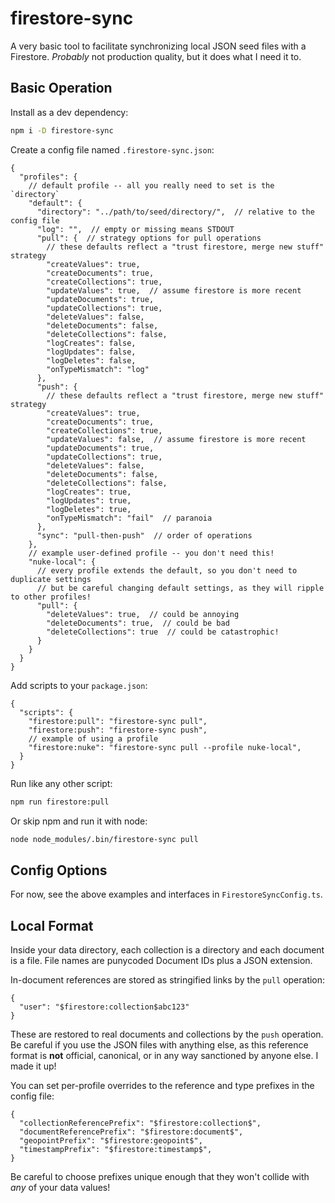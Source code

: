 # firestore-sync

A very basic tool to facilitate synchronizing local JSON seed files with a Firestore.
_Probably_ not production quality, but it does what I need it to.

## Basic Operation

Install as a dev dependency:

```bash
npm i -D firestore-sync
```

Create a config file named `.firestore-sync.json`:

```json5
{
  "profiles": {
    // default profile -- all you really need to set is the `directory`
    "default": {
      "directory": "../path/to/seed/directory/",  // relative to the config file
      "log": "",  // empty or missing means STDOUT
      "pull": {  // strategy options for pull operations
        // these defaults reflect a "trust firestore, merge new stuff" strategy
        "createValues": true,
        "createDocuments": true,
        "createCollections": true,
        "updateValues": true,  // assume firestore is more recent
        "updateDocuments": true,
        "updateCollections": true,
        "deleteValues": false,
        "deleteDocuments": false,
        "deleteCollections": false,
        "logCreates": false,
        "logUpdates": false,
        "logDeletes": false,
        "onTypeMismatch": "log"
      },
      "push": {
        // these defaults reflect a "trust firestore, merge new stuff" strategy
        "createValues": true,
        "createDocuments": true,
        "createCollections": true,
        "updateValues": false,  // assume firestore is more recent
        "updateDocuments": true,
        "updateCollections": true,
        "deleteValues": false,
        "deleteDocuments": false,
        "deleteCollections": false,
        "logCreates": true,
        "logUpdates": true,
        "logDeletes": true,
        "onTypeMismatch": "fail"  // paranoia
      },
      "sync": "pull-then-push"  // order of operations
    },
    // example user-defined profile -- you don't need this!
    "nuke-local": {
      // every profile extends the default, so you don't need to duplicate settings
      // but be careful changing default settings, as they will ripple to other profiles!
      "pull": {
        "deleteValues": true,  // could be annoying
        "deleteDocuments": true,  // could be bad
        "deleteCollections": true  // could be catastrophic!
      }
    }
  }
}
```

Add scripts to your `package.json`:

```json5
{
  "scripts": {
    "firestore:pull": "firestore-sync pull",
    "firestore:push": "firestore-sync push",
    // example of using a profile
    "firestore:nuke": "firestore-sync pull --profile nuke-local",
  }
}
```

Run like any other script:

```bash
npm run firestore:pull
```

Or skip npm and run it with node:

```bash
node node_modules/.bin/firestore-sync pull
```

## Config Options

For now, see the above examples and interfaces in `FirestoreSyncConfig.ts`.

## Local Format

Inside your data directory, each collection is a directory and each document is a file.
File names are punycoded Document IDs plus a JSON extension.

In-document references are stored as stringified links by the `pull` operation:

```json5
{
  "user": "$firestore:collection$abc123"
}
```

These are restored to real documents and collections by the `push` operation.
Be careful if you use the JSON files with anything else, as this reference format is **not** official, canonical, or in any way sanctioned by anyone else.
I made it up!

You can set per-profile overrides to the reference and type prefixes in the config file:

```json5
{
  "collectionReferencePrefix": "$firestore:collection$",
  "documentReferencePrefix": "$firestore:document$",
  "geopointPrefix": "$firestore:geopoint$",
  "timestampPrefix": "$firestore:timestamp$",
}
```

Be careful to choose prefixes unique enough that they won't collide with _any_ of your data values!
